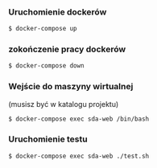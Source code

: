### Uruchomienie dockerów
```bash
$ docker-compose up
```

### zokończenie pracy dockerów
```bash
$ docker-compose down
```

### Wejście do maszyny wirtualnej
 (musisz być w katalogu projektu)
```bash
$ docker-compose exec sda-web /bin/bash
```

### Uruchomienie testu
```bash
$ docker-compose exec sda-web ./test.sh
```
